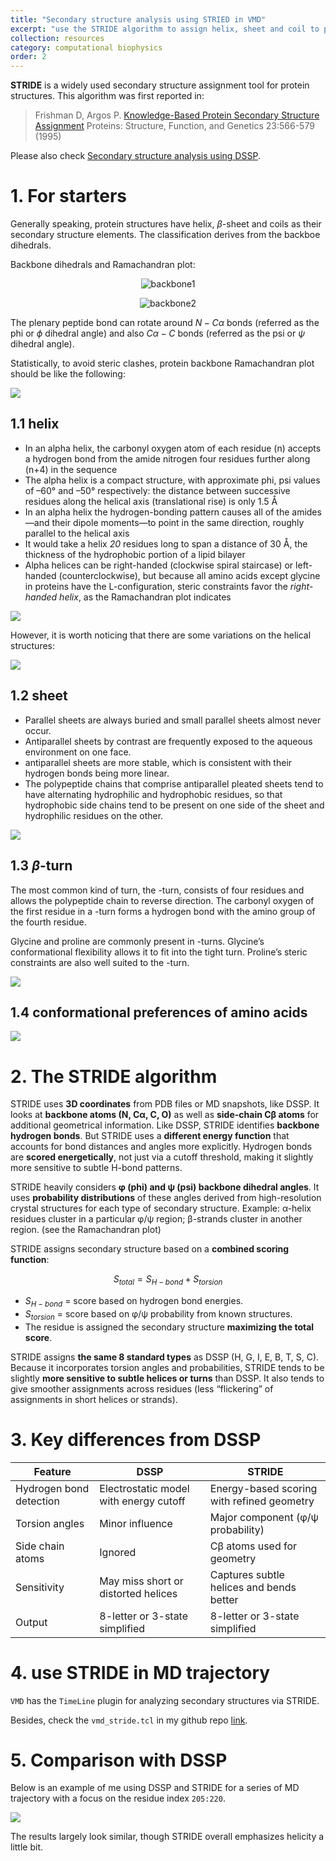```yaml
---
title: "Secondary structure analysis using STRIED in VMD"
excerpt: "use the STRIDE algorithm to assign helix, sheet and coil to protein structures or trajectories"
collection: resources
category: computational biophysics
order: 2
---
```


**STRIDE** is a widely used secondary structure assignment tool for protein structures. This algorithm was first reported in:

> Frishman D, Argos P. [Knowledge-Based Protein Secondary Structure Assignment](https://webclu.bio.wzw.tum.de/stride/stride.pdf) Proteins: Structure, Function, and Genetics 23:566-579 (1995)

Please also check [Secondary structure analysis using DSSP](https://huang-jian.com/resources/04_SecondaryStructureAnalysis2).

# 1. For starters

Generally speaking, protein structures have helix, $\beta$-sheet and coils as their secondary structure elements. The classification derives from the backboe dihedrals.

Backbone dihedrals and Ramachandran plot:
<p align="center">
<img src="https://raw.githubusercontent.com/huangjianhuster/images/main/obsidian_images/20250805130344379.png" alt="backbone1" />
</p>


<p align="center">
<img src="https://raw.githubusercontent.com/huangjianhuster/images/main/obsidian_images/20250805130438754.png" alt="backbone2" />
</p>

The plenary peptide bond can rotate around $N-C\alpha$ bonds (referred as the phi or $\phi$ dihedral angle) and also $C\alpha-C$ bonds (referred as the psi or $\psi$ dihedral angle). 

Statistically, to avoid steric clashes, protein backbone Ramachandran plot should be like the following:

![](https://raw.githubusercontent.com/huangjianhuster/images/main/obsidian_images/20250805131058949.png)


## 1.1 helix
- In an alpha helix, the carbonyl oxygen atom of each residue (n) accepts a hydrogen bond from the amide nitrogen four residues further along (n+4) in the sequence
- The alpha helix is a compact structure, with approximate phi, psi values of –60° and –50° respectively: the distance between successive residues along the helical axis (translational rise) is only 1.5 Å
- In an alpha helix the hydrogen-bonding pattern causes all of the amides—and their dipole moments—to point in the same direction, roughly parallel to the helical axis
- It would take a helix *20* residues long to span a distance of 30 Å, the thickness of the hydrophobic portion of a lipid bilayer
- Alpha helices can be right-handed (clockwise spiral staircase) or left-handed (counterclockwise), but because all amino acids except glycine in proteins have the L-configuration, steric constraints favor the *right-handed helix*, as the Ramachandran plot indicates

![](https://raw.githubusercontent.com/huangjianhuster/images/main/obsidian_images/20250805132646510.png)

However, it is worth noticing that there are some variations on the helical structures:

![](https://raw.githubusercontent.com/huangjianhuster/images/main/obsidian_images/20250805132848456.png)

## 1.2 sheet
- Parallel sheets are always buried and small parallel sheets almost never occur. 
- Antiparallel sheets by contrast are frequently exposed to the aqueous environment on one face. 
- antiparallel sheets are more stable, which is consistent with their hydrogen bonds being more linear.
- The polypeptide chains that comprise antiparallel pleated sheets tend to have alternating hydrophilic and hydrophobic residues, so that hydrophobic side chains tend to be present on one side of the sheet and hydrophilic residues on the other.

![](https://raw.githubusercontent.com/huangjianhuster/images/main/obsidian_images/20250805133449618.png)


## 1.3 $\beta$-turn

The most common kind of turn, the -turn, consists of four residues and allows the polypeptide chain to reverse direction. The carbonyl oxygen of the first residue in a -turn forms a hydrogen bond with the amino group of the fourth residue.

Glycine and proline are commonly present in -turns. Glycine’s conformational flexibility allows it to fit into the tight turn. Proline’s steric constraints are also well suited to the -turn.

![](https://raw.githubusercontent.com/huangjianhuster/images/main/obsidian_images/20250805135819777.png)


## 1.4 conformational preferences of amino acids

![](https://raw.githubusercontent.com/huangjianhuster/images/main/obsidian_images/20250805133629041.png)


# 2. The STRIDE algorithm
STRIDE uses **3D coordinates** from PDB files or MD snapshots, like DSSP. It looks at **backbone atoms (N, Cα, C, O)** as well as **side-chain Cβ atoms** for additional geometrical information. Like DSSP, STRIDE identifies **backbone hydrogen bonds**. But STRIDE uses a **different energy function** that accounts for bond distances and angles more explicitly. Hydrogen bonds are **scored energetically**, not just via a cutoff threshold, making it slightly more sensitive to subtle H-bond patterns.

STRIDE heavily considers **φ (phi) and ψ (psi) backbone dihedral angles**. It uses **probability distributions** of these angles derived from high-resolution crystal structures for each type of secondary structure. Example: α-helix residues cluster in a particular φ/ψ region; β-strands cluster in another region. (see the Ramachandran plot)

STRIDE assigns secondary structure based on a **combined scoring function**:

$$
S_{total} = S_{H-bond} + S_{torsion}
$$

- $S_{H-bond}$ = score based on hydrogen bond energies.
- $S_{torsion}$ = score based on φ/ψ probability from known structures.
- The residue is assigned the secondary structure **maximizing the total score**.

STRIDE assigns **the same 8 standard types** as DSSP (H, G, I, E, B, T, S, C). Because it incorporates torsion angles and probabilities, STRIDE tends to be slightly **more sensitive to subtle helices or turns** than DSSP. It also tends to give smoother assignments across residues (less “flickering” of assignments in short helices or strands).


# 3. Key differences from DSSP

|Feature|DSSP|STRIDE|
|---|---|---|
|Hydrogen bond detection|Electrostatic model with energy cutoff|Energy-based scoring with refined geometry|
|Torsion angles|Minor influence|Major component (φ/ψ probability)|
|Side chain atoms|Ignored|Cβ atoms used for geometry|
|Sensitivity|May miss short or distorted helices|Captures subtle helices and bends better|
|Output|8-letter or 3-state simplified|8-letter or 3-state simplified|


# 4. use STRIDE in MD trajectory
`VMD` has the `TimeLine` plugin for analyzing secondary structures via STRIDE.

Besides, check the `vmd_stride.tcl` in my github repo [link](https://github.com/huangjianhuster/toolbox/tree/main/TrajAnalysis/SecondaryStructureAnalysis).

# 5. Comparison with DSSP 

Below is an example of me using DSSP and STRIDE for a series of MD trajectory with a focus on the residue index `205:220`.

![](https://raw.githubusercontent.com/huangjianhuster/images/main/obsidian_images/20250925105053102.png)

The results largely look similar, though STRIDE overall emphasizes helicity a little bit.

